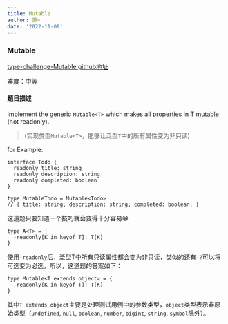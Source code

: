 ```yaml
---
title: Mutable
author: 萧~
date: '2022-11-09'
---
```


### Mutable

[type-challenge-Mutable github地址](https://github.com/type-challenges/type-challenges/blob/main/questions/02793-medium-mutable/README.zh-CN.md)

难度：中等

#### 题目描述

Implement the generic ```Mutable<T>``` which makes all properties in T mutable (not readonly).

>(实现类型```Mutable<T>```，能够让泛型```T```中的所有属性变为非只读)

for Example:
```
interface Todo {
  readonly title: string
  readonly description: string
  readonly completed: boolean
}

type MutableTodo = Mutable<Todo>
// { title: string; description: string; completed: boolean; }
```
这道题只要知道一个技巧就会变得十分容易😁
```
type A<T> = {
  -readonly[K in keyof T]: T[K]
}
```
使用```-readonly```后，泛型T中所有只读属性都会变为非只读，类似的还有```-?```可以将可选变为必选，所以，这道题的答案如下：
```
type Mutable<T extends object> = {
  -readonly[K in keyof T]: T[K]
}
```
其中```T extends object```主要是处理测试用例中的参数类型，```object```类型表示非原始类型（```undefined```, ```null```, ```boolean```, ```number```, ```bigint```, ```string```, ```symbol```除外）。
